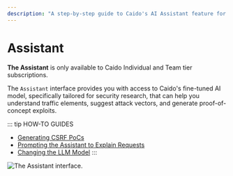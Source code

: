```yaml
---
description: "A step-by-step guide to Caido's AI Assistant feature for security research, attack vector suggestions, and proof-of-concept generation."
---
```


# Assistant

<ProContainer>
<b>The Assistant</b> is only available to Caido Individual and Team tier subscriptions.
</ProContainer>

The `Assistant` interface provides you with access to Caido's fine-tuned AI model, specifically tailored for security research, that can help you understand traffic elements, suggest attack vectors, and generate proof-of-concept exploits.

::: tip HOW-TO GUIDES

- [Generating CSRF PoCs](/guides/assistant_csrf.md)
- [Prompting the Assistant to Explain Requests](/guides/assistant_explain.md)
- [Changing the LLM Model](/guides/assistant_model.md)
:::

<img alt="The Assistant interface." src="/_images/assistant_interface.png" center>
